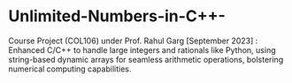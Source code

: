 # Unlimited-Numbers-in-C++-
Course Project (COL106) under Prof. Rahul Garg [September 2023] : Enhanced C/C++ to handle large integers and rationals like Python, using string-based dynamic arrays for seamless arithmetic operations, bolstering numerical computing capabilities.

